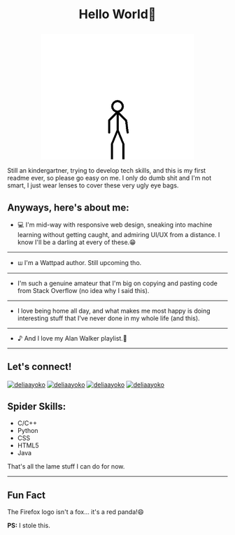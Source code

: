 # <p align="center"> Hello World👋</p>
<p align="center">
  <img src="https://github.com/de-lia/de-lia/blob/main/Hello_To_You.gif" alt="hello animated" style="width:350px;">
 </p>
  
   
Still an kindergartner, trying to develop tech skills, and this is my first readme ever, so please go easy on me. I only do dumb shit and I'm not smart, I just wear lenses to cover these very ugly eye bags.

## Anyways, here's about me:
* 💻 I'm mid-way with responsive web design, sneaking into machine learning without getting caught, and admiring UI/UX from a distance. I know I'll be a darling at every of these.😁
*********************
* ꟺ I'm a Wattpad author. Still upcoming tho.
*********************
* I'm such a genuine amateur that I'm big on copying and pasting code from Stack Overflow (no idea why I said this).
**************
* I love being home all day, and what makes me most happy is doing interesting stuff that I've never done in my whole life (and this).
*********************
* ♪ And I love my Alan Walker playlist.💆
***************

## Let's connect!
<p align="left"> <a href="https://dev.to/delia" target="blank"><img align="center" src="https://raw.githubusercontent.com/rahuldkjain/github-profile-readme-generator/master/src/images/icons/Social/devto.svg" alt="deliaayoko" height="30" width="40" /></a>
<a href="https://twitter.com/delia_ayoko" target="blank"><img align="center" src="https://raw.githubusercontent.com/rahuldkjain/github-profile-readme-generator/master/src/images/icons/Social/twitter.svg" alt="deliaayoko" height="30" width="40" /></a>
<a href="https://www.linkedin.com/in/delia-ayoko-725469226/" target="blank"><img align="center" src="https://raw.githubusercontent.com/rahuldkjain/github-profile-readme-generator/master/src/images/icons/Social/linked-in-alt.svg" alt="deliaayoko" height="30" width="40" /></a>
<a href="https://medium.com/@d3liaayoko" target="blank"><img align="center" src="https://raw.githubusercontent.com/rahuldkjain/github-profile-readme-generator/master/src/images/icons/Social/medium.svg" alt="deliaayoko" height="30" width="40" /></a>
</p>


## Spider Skills:
* C/C++
* Python
* CSS
* HTML5
* Java

That's all the lame stuff I can do for now.
******
## Fun Fact
The Firefox logo isn't a fox… it's a red panda!😄

  **PS:** I stole this.
